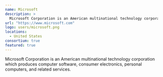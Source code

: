 ```yaml
---
name: Microsoft
description: > 
  Microsoft Corporation is an American multinational technology corporation which produces computer software, consumer electronics, personal computers, and related services.
url: "https://www.microsoft.com"
logo: users/microsoft.png
locations: 
  - United States
consortium: true
featured: true
---
```


Microsoft Corporation is an American multinational technology corporation which produces computer software, consumer electronics, personal computers, and related services.
